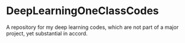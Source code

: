 # DeepLearningOneClassCodes
A repository for my deep learning codes, which are not part of a major project, yet substantial in accord.
